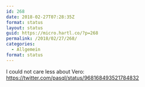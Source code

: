```yaml
---
id: 268
date: 2018-02-27T07:28:35Z
format: status
layout: status
guid: https://micro.hartl.co/?p=268
permalink: /2018/02/27/268/
categories:
  - Allgemein
format: status
---
```

I could not care less about Vero: https://twitter.com/pasql/status/968168493521784832